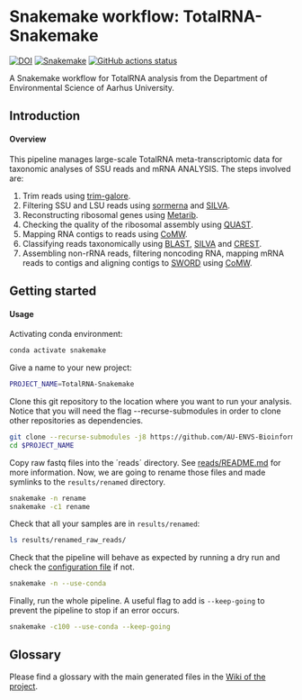 # Snakemake workflow: TotalRNA-Snakemake

[![DOI](https://zenodo.org/badge/546561474.svg)](https://zenodo.org/badge/latestdoi/546561474)
[![Snakemake](https://img.shields.io/badge/snakemake-≥6.3.0-brightgreen.svg)](https://snakemake.github.io)
[![GitHub actions status](https://github.com/currocam/TotalRNA-Snakemake/workflows/Tests/badge.svg?branch=main)](https://github.com/currocam/TotalRNA-Snakemake/actions?query=branch%3Amain+workflow%3ATests)


A Snakemake workflow for TotalRNA analysis from the Department of Environmental Science of Aarhus University. 

## Introduction

#### Overview

This pipeline manages large-scale TotalRNA meta-transcriptomic data for taxonomic analyses of SSU reads and mRNA ANALYSIS. The steps involved are:

1. Trim reads using [trim-galore](https://www.bioinformatics.babraham.ac.uk/projects/trim_galore/).
2. Filtering SSU and LSU reads using [sormerna](https://github.com/biocore/sortmerna) and [SILVA](https://www.arb-silva.de/).
3. Reconstructing ribosomal genes using [Metarib](https://github.com/yxxue/MetaRib).
4. Checking the quality of the ribosomal assembly using [QUAST](https://quast.sourceforge.net/).
5. Mapping RNA contigs to reads using [CoMW](https://github.com/anwarMZ/CoMW).
6. Classifying reads taxonomically using [BLAST](https://blast.ncbi.nlm.nih.gov/), [SILVA](https://www.arb-silva.de/) and [CREST](https://github.com/lanzen/CREST).
7. Assembling non-rRNA reads, filtering noncoding RNA, mapping mRNA reads to contigs and aligning contigs to [SWORD](https://academic.oup.com/bioinformatics/article/32/17/i680/2450775) using [CoMW](https://github.com/anwarMZ/CoMW).

## Getting started

#### Usage
Activating conda environment:

```bash
conda activate snakemake
```
Give a name to your new project:

```bash
PROJECT_NAME=TotalRNA-Snakemake
```

Clone this git repository to the location where you want to run your analysis. Notice that you will need the flag --recurse-submodules in order to clone other repositories as dependencies. 

```bash
git clone --recurse-submodules -j8 https://github.com/AU-ENVS-Bioinformatics/huginn-TotalRNA-Snakemake $PROJECT_NAME
cd $PROJECT_NAME
```

Copy raw fastq files into the ´reads´ directory. See [reads/README.md](reads/README.md) for more information. Now, we are going to rename those files and made symlinks to the `results/renamed` directory.

```bash
snakemake -n rename
snakemake -c1 rename
```

Check that all your samples are in `results/renamed`:

```bash
ls results/renamed_raw_reads/
```

Check that the pipeline will behave as expected by running a dry run and check the [configuration file](config/config.yaml) if not.

```bash
snakemake -n --use-conda
```

Finally, run the whole pipeline. A useful flag to add is `--keep-going` to prevent the pipeline to stop if an error occurs.

```bash
snakemake -c100 --use-conda --keep-going
```

## Glossary

Please find a glossary with the main generated files in the [Wiki of the project](https://github.com/AU-ENVS-Bioinformatics/TotalRNA-Snakemake).
